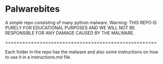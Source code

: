 Palwarebites
============

A simple repo consisting of many python malware.
Warning: THIS REPO IS PURELY FOR EDUCATIONAL PURPOSES AND WE WILL NOT BE RESPONSIBLE FOR ANY DAMAGE CAUSED BY THE MALWARE.

=====================================================

Each folder in the repo has the malware and also some instructions on how to use it in a instructions.md file.
